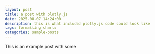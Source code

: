 ```yaml
---
layout: post
title: a post with plotly.js
date: 2025-08-07 14:24:00
description: this is what included plotly.js code could look like
tags: formatting charts
categories: sample-posts
---
```


This is an example post with some 
